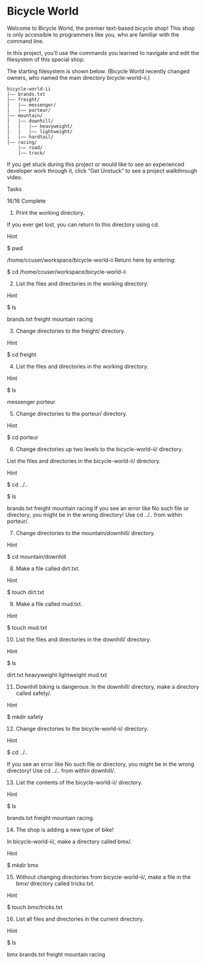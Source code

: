 # Bicycle World

Welcome to Bicycle World, the premier text-based bicycle shop! This shop is only accessible to programmers like you, who are familiar with the command line.

In this project, you’ll use the commands you learned to navigate and edit the filesystem of this special shop.

The starting filesystem is shown below. (Bicycle World recently changed owners, who named the main directory bicycle-world-ii.)

    bicycle-world-ii
    |—— brands.txt
    |—— freight/
    |   |—— messenger/
    |   |—— porteur/
    |—— mountain/
    |   |—— downhill/
    |   |   |—— heavyweight/
    |   |   |—— lightweight/
    |   |—— hardtail/
    |—— racing/
        |—— road/
        |—— track/

If you get stuck during this project or would like to see an experienced developer work through it, click “Get Unstuck“ to see a project walkthrough video.

Tasks

16/16 Complete

1. Print the working directory.

If you ever get lost, you can return to this directory using cd.

Hint

$ pwd

/home/ccuser/workspace/bicycle-world-ii
Return here by entering:

$ cd /home/ccuser/workspace/bicycle-world-ii

2. List the files and directories in the working directory.

Hint

$ ls

brands.txt  freight  mountain  racing

3. Change directories to the freight/ directory.

Hint

$ cd freight

4. List the files and directories in the working directory.

Hint

$ ls

messenger  porteur

5. Change directories to the porteur/ directory.

Hint

$ cd porteur

6. Change directories up two levels to the bicycle-world-ii/ directory.

List the files and directories in the bicycle-world-ii/ directory.

Hint

$ cd ../..

$ ls

brands.txt  freight  mountain  racing
If you see an error like No such file or directory, you might be in the wrong directory! Use cd ../.. from within porteur/.

7. Change directories to the mountain/downhill/ directory.

Hint

$ cd mountain/downhill

8. Make a file called dirt.txt.

Hint

$ touch dirt.txt

9. Make a file called mud.txt.

Hint

$ touch mud.txt

10. List the files and directories in the downhill/ directory.

Hint

$ ls

dirt.txt  heavyweight  lightweight  mud.txt

11. Downhill biking is dangerous: In the downhill/ directory, make a directory called safety/.

Hint

$ mkdir safety

12. Change directories to the bicycle-world-ii/ directory.

Hint

$ cd ../..

If you see an error like No such file or directory, you might be in the wrong directory! Use cd ../.. from within downhill/.

13. List the contents of the bicycle-world-ii/ directory.

Hint

$ ls

brands.txt  freight  mountain  racing

14. The shop is adding a new type of bike!

In bicycle-world-ii/, make a directory called bmx/.

Hint

$ mkdir bmx

15. Without changing directories from bicycle-world-ii/, make a file in the bmx/ directory called tricks.txt.

Hint

$ touch bmx/tricks.txt

16. List all files and directories in the current directory.

Hint

$ ls

bmx  brands.txt  freight  mountain  racing